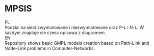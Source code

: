 # MPSIS
PL  
Podzial na sieci zwymiarowane i niezwymiarowane oraz P-L i N-L.
W kazdym znajduje sie czesc opisowa z diagramem.  
EN  
Repository shows basic GMPL models creation based on Path-Link and Node-Link problems in Computer-Networks.
